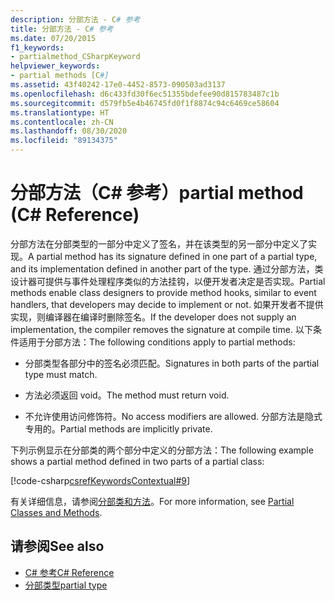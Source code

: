 ```yaml
---
description: 分部方法 - C# 参考
title: 分部方法 - C# 参考
ms.date: 07/20/2015
f1_keywords:
- partialmethod_CSharpKeyword
helpviewer_keywords:
- partial methods [C#]
ms.assetid: 43f40242-17e0-4452-8573-090503ad3137
ms.openlocfilehash: d6c433fd30f6ec51355bdefee90d815783487c1b
ms.sourcegitcommit: d579fb5e4b46745fd0f1f8874c94c6469ce58604
ms.translationtype: HT
ms.contentlocale: zh-CN
ms.lasthandoff: 08/30/2020
ms.locfileid: "89134375"
---
```

# <a name="partial-method-c-reference"></a><span data-ttu-id="2575d-103">分部方法（C# 参考）</span><span class="sxs-lookup"><span data-stu-id="2575d-103">partial method (C# Reference)</span></span>

<span data-ttu-id="2575d-104">分部方法在分部类型的一部分中定义了签名，并在该类型的另一部分中定义了实现。</span><span class="sxs-lookup"><span data-stu-id="2575d-104">A partial method has its signature defined in one part of a partial type, and its implementation defined in another part of the type.</span></span> <span data-ttu-id="2575d-105">通过分部方法，类设计器可提供与事件处理程序类似的方法挂钩，以便开发者决定是否实现。</span><span class="sxs-lookup"><span data-stu-id="2575d-105">Partial methods enable class designers to provide method hooks, similar to event handlers, that developers may decide to implement or not.</span></span> <span data-ttu-id="2575d-106">如果开发者不提供实现，则编译器在编译时删除签名。</span><span class="sxs-lookup"><span data-stu-id="2575d-106">If the developer does not supply an implementation, the compiler removes the signature at compile time.</span></span> <span data-ttu-id="2575d-107">以下条件适用于分部方法：</span><span class="sxs-lookup"><span data-stu-id="2575d-107">The following conditions apply to partial methods:</span></span>

- <span data-ttu-id="2575d-108">分部类型各部分中的签名必须匹配。</span><span class="sxs-lookup"><span data-stu-id="2575d-108">Signatures in both parts of the partial type must match.</span></span>

- <span data-ttu-id="2575d-109">方法必须返回 void。</span><span class="sxs-lookup"><span data-stu-id="2575d-109">The method must return void.</span></span>

- <span data-ttu-id="2575d-110">不允许使用访问修饰符。</span><span class="sxs-lookup"><span data-stu-id="2575d-110">No access modifiers are allowed.</span></span> <span data-ttu-id="2575d-111">分部方法是隐式专用的。</span><span class="sxs-lookup"><span data-stu-id="2575d-111">Partial methods are implicitly private.</span></span>

<span data-ttu-id="2575d-112">下列示例显示在分部类的两个部分中定义的分部方法：</span><span class="sxs-lookup"><span data-stu-id="2575d-112">The following example shows a partial method defined in two parts of a partial class:</span></span>

[!code-csharp[csrefKeywordsContextual#9](~/samples/snippets/csharp/VS_Snippets_VBCSharp/csrefKeywordsContextual/CS/csrefKeywordsContextual.cs#9)]

<span data-ttu-id="2575d-113">有关详细信息，请参阅[分部类和方法](../../programming-guide/classes-and-structs/partial-classes-and-methods.md)。</span><span class="sxs-lookup"><span data-stu-id="2575d-113">For more information, see [Partial Classes and Methods](../../programming-guide/classes-and-structs/partial-classes-and-methods.md).</span></span>

## <a name="see-also"></a><span data-ttu-id="2575d-114">请参阅</span><span class="sxs-lookup"><span data-stu-id="2575d-114">See also</span></span>

- [<span data-ttu-id="2575d-115">C# 参考</span><span class="sxs-lookup"><span data-stu-id="2575d-115">C# Reference</span></span>](../index.md)
- [<span data-ttu-id="2575d-116">分部类型</span><span class="sxs-lookup"><span data-stu-id="2575d-116">partial type</span></span>](partial-type.md)
